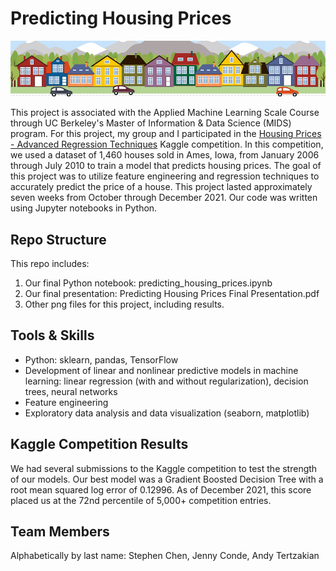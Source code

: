 # Predicting Housing Prices

![project banner](https://github.com/jjconde3/Housing_Price_Predictions/blob/main/housesbanner.png)

This project is associated with the Applied Machine Learning Scale Course through UC Berkeley's Master of Information & Data Science (MIDS) program. For this project, my group and I participated in the [Housing Prices - Advanced Regression Techniques](https://www.kaggle.com/c/house-prices-advanced-regression-techniques/overview) Kaggle competition. In this competition, we used a dataset of 1,460 houses sold in Ames, Iowa, from January 2006 through July 2010 to train a model that predicts housing prices. The goal of this project was to utilize feature engineering and regression techniques to accurately predict the price of a house. This project lasted approximately seven weeks from October through December 2021. Our code was written using Jupyter notebooks in Python.

## Repo Structure

This repo includes:
1. Our final Python notebook: predicting_housing_prices.ipynb
2. Our final presentation: Predicting Housing Prices Final Presentation.pdf
3. Other png files for this project, including results.

## Tools & Skills
- Python: sklearn, pandas, TensorFlow
- Development of linear and nonlinear predictive models in machine learning: linear regression (with and without regularization), decision trees, neural networks
- Feature engineering
- Exploratory data analysis and data visualization (seaborn, matplotlib)

## Kaggle Competition Results
We had several submissions to the Kaggle competition to test the strength of our models. Our best model was a Gradient Boosted Decision Tree with a root mean squared log error of 0.12996. As of December 2021, this score placed us at the 72nd percentile of 5,000+ competition entries.

## Team Members
Alphabetically by last name: Stephen Chen, Jenny Conde, Andy Tertzakian
